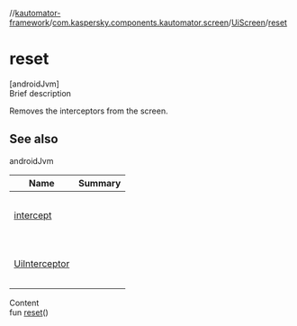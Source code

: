 //[kautomator-framework](../../index.md)/[com.kaspersky.components.kautomator.screen](../index.md)/[UiScreen](index.md)/[reset](reset.md)



# reset  
[androidJvm]  
Brief description  


Removes the interceptors from the screen.



## See also  
  
androidJvm  
  
|  Name|  Summary| 
|---|---|
| [intercept](intercept.md)| <br><br><br><br>
| [UiInterceptor](../../com.kaspersky.components.kautomator.intercept.base/-ui-interceptor/index.md)| <br><br><br><br>
  
  
Content  
fun [reset](reset.md)()  



